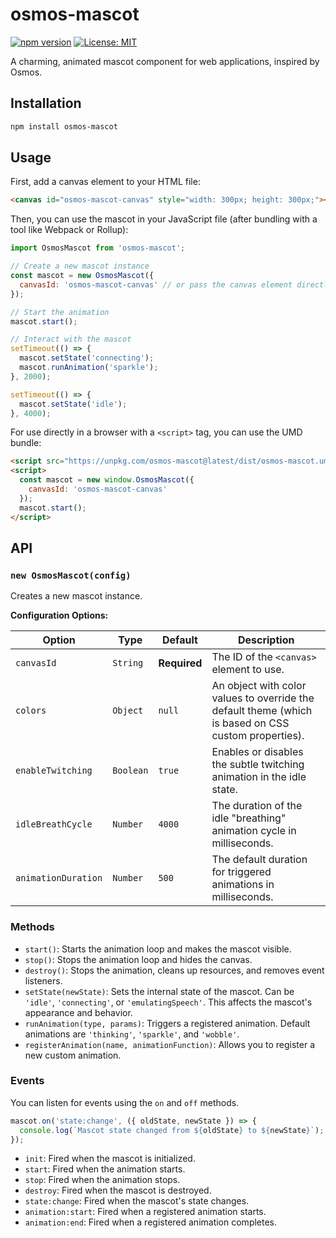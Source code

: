 # osmos-mascot

[![npm version](https://img.shields.io/npm/v/osmos-mascot.svg)](https://www.npmjs.com/package/osmos-mascot)
[![License: MIT](https://img.shields.io/badge/License-MIT-yellow.svg)](https://opensource.org/licenses/MIT)

A charming, animated mascot component for web applications, inspired by Osmos.

## Installation

```bash
npm install osmos-mascot
```

## Usage

First, add a canvas element to your HTML file:
```html
<canvas id="osmos-mascot-canvas" style="width: 300px; height: 300px;"></canvas>
```

Then, you can use the mascot in your JavaScript file (after bundling with a tool like Webpack or Rollup):
```javascript
import OsmosMascot from 'osmos-mascot';

// Create a new mascot instance
const mascot = new OsmosMascot({
  canvasId: 'osmos-mascot-canvas' // or pass the canvas element directly
});

// Start the animation
mascot.start();

// Interact with the mascot
setTimeout(() => {
  mascot.setState('connecting');
  mascot.runAnimation('sparkle');
}, 2000);

setTimeout(() => {
  mascot.setState('idle');
}, 4000);
```

For use directly in a browser with a `<script>` tag, you can use the UMD bundle:
```html
<script src="https://unpkg.com/osmos-mascot@latest/dist/osmos-mascot.umd.js"></script>
<script>
  const mascot = new window.OsmosMascot({
    canvasId: 'osmos-mascot-canvas'
  });
  mascot.start();
</script>
```

## API

### `new OsmosMascot(config)`

Creates a new mascot instance.

**Configuration Options:**

| Option              | Type      | Default          | Description                                                                                                                              |
| ------------------- | --------- | ---------------- | ---------------------------------------------------------------------------------------------------------------------------------------- |
| `canvasId`          | `String`  | **Required**     | The ID of the `<canvas>` element to use.                                                                                                 |
| `colors`            | `Object`  | `null`           | An object with color values to override the default theme (which is based on CSS custom properties).                                     |
| `enableTwitching`   | `Boolean` | `true`           | Enables or disables the subtle twitching animation in the idle state.                                                                    |
| `idleBreathCycle`   | `Number`  | `4000`           | The duration of the idle "breathing" animation cycle in milliseconds.                                                                    |
| `animationDuration` | `Number`  | `500`            | The default duration for triggered animations in milliseconds.                                                                           |

### Methods

*   `start()`: Starts the animation loop and makes the mascot visible.
*   `stop()`: Stops the animation loop and hides the canvas.
*   `destroy()`: Stops the animation, cleans up resources, and removes event listeners.
*   `setState(newState)`: Sets the internal state of the mascot. Can be `'idle'`, `'connecting'`, or `'emulatingSpeech'`. This affects the mascot's appearance and behavior.
*   `runAnimation(type, params)`: Triggers a registered animation. Default animations are `'thinking'`, `'sparkle'`, and `'wobble'`.
*   `registerAnimation(name, animationFunction)`: Allows you to register a new custom animation.

### Events

You can listen for events using the `on` and `off` methods.

```javascript
mascot.on('state:change', ({ oldState, newState }) => {
  console.log(`Mascot state changed from ${oldState} to ${newState}`);
});
```

*   `init`: Fired when the mascot is initialized.
*   `start`: Fired when the animation starts.
*   `stop`: Fired when the animation stops.
*   `destroy`: Fired when the mascot is destroyed.
*   `state:change`: Fired when the mascot's state changes.
*   `animation:start`: Fired when a registered animation starts.
*   `animation:end`: Fired when a registered animation completes.
